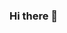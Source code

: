 ### Hi there 👋

<!--
**bugrahankaramollaoglu/bugrahankaramollaoglu** is a ✨ _special_ ✨ repository because its `README.md` (this file) appears on your GitHub profile.
https://easyupload.io/7kt4b0
